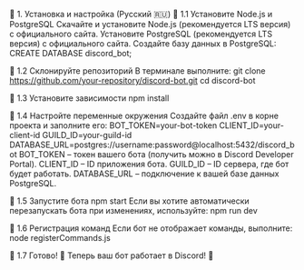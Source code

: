 📌 1. Установка и настройка (Русский 🇷🇺)
🔹 1.1 Установите Node.js и PostgreSQL
Скачайте и установите Node.js (рекомендуется LTS версия) с официального сайта.
Установите PostgreSQL (рекомендуется LTS версия) с официального сайта.
Создайте базу данных в PostgreSQL:
CREATE DATABASE discord_bot;

🔹 1.2 Склонируйте репозиторий
В терминале выполните:
git clone https://github.com/your-repository/discord-bot.git
cd discord-bot

🔹 1.3 Установите зависимости
npm install

🔹 1.4 Настройте переменные окружения
Создайте файл .env в корне проекта и заполните его:
BOT_TOKEN=your-bot-token
CLIENT_ID=your-client-id
GUILD_ID=your-guild-id
DATABASE_URL=postgres://username:password@localhost:5432/discord_bot
BOT_TOKEN – токен вашего бота (получить можно в Discord Developer Portal).
CLIENT_ID – ID приложения бота.
GUILD_ID – ID сервера, где бот будет работать.
DATABASE_URL – подключение к вашей базе данных PostgreSQL.

🔹 1.5 Запустите бота
npm start
Если вы хотите автоматически перезапускать бота при изменениях, используйте:
npm run dev

🔹 1.6 Регистрация команд
Если бот не отображает команды, выполните:
node registerCommands.js

🔹 1.7 Готово! 🎉
Теперь ваш бот работает в Discord! 🚀
